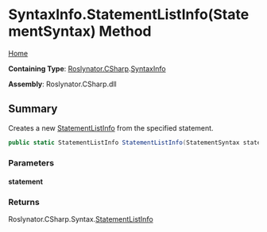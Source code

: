 # SyntaxInfo\.StatementListInfo\(StatementSyntax\) Method <a name="_Top"></a>

[Home](../../../../README.md)

**Containing Type**: [Roslynator.CSharp](../../README.md#_Top)\.[SyntaxInfo](../README.md#_Top)

**Assembly**: Roslynator\.CSharp\.dll

## Summary

Creates a new [StatementListInfo](../../Syntax/StatementListInfo/README.md#_Top) from the specified statement\.

```csharp
public static StatementListInfo StatementListInfo(StatementSyntax statement)
```

### Parameters

#### statement

### Returns

Roslynator\.CSharp\.Syntax\.[StatementListInfo](../../Syntax/StatementListInfo/README.md#_Top)

